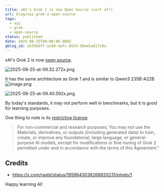 ```yaml
---
title: xAI's Grok 2 is now Open Source (sort of!)
url: blog/xai-grok-2-open-source
tags:
  - xai
  - grok
  - open-source
status: published
date: 2025-08-25T00:00:00.000Z
qblog_id: a555b6ff-ac84-4afc-b554-50ed1ad17c6a
---
```


xAI's Grok 2 is now [open source](https://huggingface.co/xai-org/grok-2). 

![2025-08-25-at-09.32.272x.png](https://images.nesin.io/f_auto,q_auto/qblog/AIEngineerGuide/2025-08/tfzbmrn1ui7jl58nmeab)

It has the same architecture as Grok 1 and is similar to Qwen3 235B-A22B
![image.png](https://images.nesin.io/f_auto,q_auto/qblog/AIEngineerGuide/2025-08/prpfjmpdgngumrox5v9w)

![2025-08-25-at-09.40.592x.png](https://images.nesin.io/f_auto,q_auto/qblog/AIEngineerGuide/2025-08/gudouip91ljc5n3stqcg)

By today's standards, it may not perform well in benchmarks, but it is good for learning purposes.

One thing to note is its [restrictive license](https://huggingface.co/xai-org/grok-2/blob/main/LICENSE) 
> For non-commercial and research purposes;
> You may not use the Materials, derivatives, or outputs (including generated data) to train, create, or improve any foundational, large language, or general-purpose AI models, except for modifications or fine-tuning of Grok 2 permitted under and in accordance with the terms of this Agreement."

## Credits
- https://x.com/rasbt/status/1959643038268920231/photo/1

Happy learning AI!